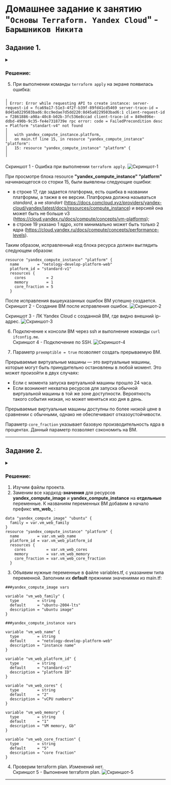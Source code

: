 # Домашнее задание к занятию "`Основы Terraform. Yandex Cloud`" - `Барышников Никита`


## Задание 1.
<details>
	<summary></summary>
      <br>

В качестве ответа всегда полностью прикладывайте ваш terraform-код в git.  Убедитесь что ваша версия **Terraform** =1.5.Х (версия 1.6.Х может вызывать проблемы с Яндекс провайдером) 

1. Изучите проект. В файле variables.tf объявлены переменные для Yandex provider.
2. Переименуйте файл personal.auto.tfvars_example в personal.auto.tfvars. Заполните переменные: идентификаторы облака, токен доступа. Благодаря .gitignore этот файл не попадёт в публичный репозиторий.\
   **Необязательное задание\*:** попробуйте самостоятельно разобраться с документацией и использовать авторизацию terraform provider с помощью [service_account_key_file](https://terraform-provider.yandexcloud.net).\
   Настройка провайдера при этом будет выглядеть следующим образом:
```
provider "yandex" {
  service_account_key_file = file("~/.authorized_key.json")
  folder_id                = var.folder_id
  cloud_id                 = var.cloud_id
}
```
4. Сгенерируйте новый или используйте свой текущий ssh-ключ. Запишите его открытую(public) часть в переменную **vms_ssh_public_root_key**.
5. Инициализируйте проект, выполните код. Исправьте намеренно допущенные синтаксические ошибки. Ищите внимательно, посимвольно. Ответьте, в чём заключается их суть.
6. Подключитесь к консоли ВМ через ssh и выполните команду ``` curl ifconfig.me```.
Примечание: К OS ubuntu "out of a box, те из коробки" необходимо подключаться под пользователем ubuntu: ```"ssh ubuntu@vm_ip_address"```. Предварительно убедитесь, что ваш ключ добавлен в ssh-агент: ```eval $(ssh-agent) && ssh-add``` Вы познакомитесь с тем как при создании ВМ создать своего пользователя в блоке metadata в следующей лекции.;
8. Ответьте, как в процессе обучения могут пригодиться параметры ```preemptible = true``` и ```core_fraction=5``` в параметрах ВМ.

В качестве решения приложите:

- скриншот ЛК Yandex Cloud с созданной ВМ, где видно внешний ip-адрес;
- скриншот консоли, curl должен отобразить тот же внешний ip-адрес;
- ответы на вопросы.

</details>

### Решение:

5. При выполнении команды ```terraform apply``` на экране появилась ошибка:

```
╷
│ Error: Error while requesting API to create instance: server-request-id = fca69a17-51e3-4f2f-b39f-89fd41cd5469 server-trace-id = 8d45a0229503bad6:8cc9edae7d5dd220:8d45a0229503bad6:1 client-request-id = f2861886-a98a-40c8-b02b-3fc536e8ccad client-trace-id = 849e896e-ddbd-490b-9c35-fe4e7318739e rpc error: code = FailedPrecondition desc = Platform "standart-v4" not found
│ 
│   with yandex_compute_instance.platform,
│   on main.tf line 15, in resource "yandex_compute_instance" "platform":
│   15: resource "yandex_compute_instance" "platform" {
│ 
╵
```

Скриншот 1 - Ошибка при выполнении ```terraform apply```.
![Скриншот-1](/TER-35/ter/17.2-ter-02/img/17.2.1.5.1_Ошибка_при_выполнении_terraform_apply.png)

При просмотре блока resource **"yandex_compute_instance" "platform"** начинающегося со сторки 15, были выявлены следующие ошибки:
- в строке 17, где задается платформа, есть ошибка в названии платформы, а также в ее версии. Платформа должна называться *standard*, a не *standart* (https://docs.comcloud.xyz/providers/yandex-cloud/yandex/latest/docs/resources/compute_instance) и версией она может быть не больше v3 (https://cloud.yandex.ru/docs/compute/concepts/vm-platforms);
- в строке 19 указано 1 ядро, хотя минимально может быть только 2 ядра (https://cloud.yandex.ru/docs/compute/concepts/performance-levels).

Таким образом, исправленный код блока ресурса должен выглядить следующем образом:

```hcl
resource "yandex_compute_instance" "platform" {
  name        = "netology-develop-platform-web"
  platform_id = "standard-v1"
  resources {
    cores         = 2
    memory        = 1
    core_fraction = 5
  }
```

После исправления вышеуказанных ошибок ВМ успешно создается.  
Скриншот 2 - Создание ВМ после исправления ошибок.
![Скриншот-2](/TER-35/ter/17.2-ter-02/img/17.2.1.5.2_Создание_ВМ_после_исправления_ошибок.png)

Скриншот 3 - ЛК Yandex Cloud с созданной ВМ, где видно внешний ip-адрес.
![Скриншот-3](/TER-35/ter/17.2-ter-02/img/17.2.1.5.3_ЛК_Yandex_Cloud_с_созданной_ВМ,_где_видно_внешний_ip-адрес.png)

6. Подключение к консоли ВМ через ssh и выполнение команды ```curl ifconfig.me```.  
Скриншот 4 - Подключение по SSH.
![Скриншот-4](/TER-35/ter/17.2-ter-02/img/17.2.1.6_Подключение_по_SSH.png)

7. Параметр ```preemptible = true``` позволяет создать прерываемую ВМ.

Прерываемые виртуальные машины — это виртуальные машины, которые могут быть принудительно остановлены в любой момент. Это может произойти в двух случаях:  
- Если с момента запуска виртуальной машины прошло 24 часа.  
- Если возникнет нехватка ресурсов для запуска обычной виртуальной машины в той же зоне доступности. Вероятность такого события низкая, но может меняться изо дня в день.

Прерываемые виртуальные машины доступны по более низкой цене в сравнении с обычными, однако не обеспечивают отказоустойчивости.

Параметр ```core_fraction``` указывает базовую производительность ядра в процентах. Данный параметр позволяет сэкономить на ВМ.

---

## Задание 2.
<details>
	<summary></summary>
      <br>

1. Изучите файлы проекта.
2. Замените все хардкод-**значения** для ресурсов **yandex_compute_image** и **yandex_compute_instance** на **отдельные** переменные. К названиям переменных ВМ добавьте в начало префикс **vm_web_** .  Пример: **vm_web_name**.
2. Объявите нужные переменные в файле variables.tf, обязательно указывайте тип переменной. Заполните их **default** прежними значениями из main.tf. 
3. Проверьте terraform plan. Изменений быть не должно.

</details>

### Решение:

1. Изучим файлы проекта.  
2. Заменим все хардкод-**значения** для ресурсов **yandex_compute_image** и **yandex_compute_instance** на **отдельные** переменные. К названиям переменных ВМ добавим в начало префикс **vm_web_** :  
```HCL
data "yandex_compute_image" "ubuntu" {
  family = var.vm_web_family
}
resource "yandex_compute_instance" "platform" {
  name        = var.vm_web_name
  platform_id = var.vm_web_platform_id
  resources {
    cores         = var.vm_web_cores
    memory        = var.vm_web_memory
    core_fraction = var.vm_web_core_fraction
  }
```  
3. Объявим нужные переменные в файле variables.tf, с указанием типа переменной. Заполним их **default** прежними значениями из main.tf:  
```HCL
###yandex_compute_image vars

variable "vm_web_family" {
  type        = string
  default     = "ubuntu-2004-lts"
  description = "ubuntu image"
}

###yandex_compute_instance vars

variable "vm_web_name" {
  type        = string
  default     = "netology-develop-platform-web"
  description = "instance name"
}

variable "vm_web_platform_id" {
  type        = string
  default     = "standard-v1"
  description = "platform ID"
}

variable "vm_web_cores" {
  type        = string
  default     = "2"
  description = "vCPU numbers"
}

variable "vm_web_memory" {
  type        = string
  default     = "1"
  description = "VM memory, Gb"
}

variable "vm_web_core_fraction" {
  type        = string
  default     = "5"
  description = "core fraction"
}
```

4. Проверим terraform plan. Изменений нет.  
Скриншот 5 - Выпонение terraform plan.
![Скриншот-5](/TER-35/ter/17.2-ter-02/img/17.2.2_Выпонение_terraform_plan.png)

---